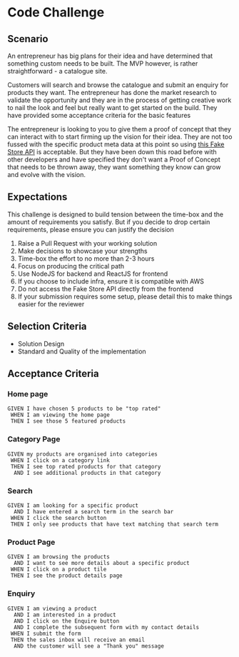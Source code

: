 # Code Challenge
## Scenario

An entrepreneur has big plans for their idea and have determined that something custom needs to be built. The MVP however, is rather straightforward - a catalogue site.

Customers will search and browse the catalogue and submit an enquiry for products they want. The entrepreneur has done the market research
to validate the opportunity and they are in the process of getting creative work to nail the look and feel but really want to get started on the build. 
They have provided some acceptance criteria for the basic features

The entrepreneur is looking to you to give them a proof of concept that they can interact with to start firming up the vision for their idea. They are not too fussed with the specific product meta data
at this point so using [this Fake Store API](https://fakestoreapi.com/) is acceptable. But they have been down this road before with other developers and have specified 
they don't want a Proof of Concept that needs to be thrown away, they want something they know can grow and evolve with the vision.

## Expectations

This challenge is designed to build tension between the time-box and the amount of requirements you satisfy. But if you 
decide to drop certain requirements, please ensure you can justify the decision

1. Raise a Pull Request with your working solution
2. Make decisions to showcase your strengths
3. Time-box the effort to no more than 2-3 hours
4. Focus on producing the critical path
5. Use NodeJS for backend and ReactJS for frontend
6. If you choose to include infra, ensure it is compatible with AWS
7. Do not access the Fake Store API directly from the frontend
8. If your submission requires some setup, please detail this to make things easier for the reviewer

## Selection Criteria

* Solution Design
* Standard and Quality of the implementation

## Acceptance Criteria
### Home page
```
GIVEN I have chosen 5 products to be "top rated"
 WHEN I am viewing the home page
 THEN I see those 5 featured products
```

### Category Page
```
GIVEN my products are organised into categories
 WHEN I click on a category link
 THEN I see top rated products for that category
  AND I see additional products in that category 
```

### Search
```
GIVEN I am looking for a specific product
  AND I have entered a search term in the search bar
 WHEN I click the search button
 THEN I only see products that have text matching that search term
```

### Product Page
```
GIVEN I am browsing the products
  AND I want to see more details about a specific product
 WHEN I click on a product tile
 THEN I see the product details page
```

### Enquiry
```
GIVEN I am viewing a product
  AND I am interested in a product 
  AND I click on the Enquire button
  AND I complete the subsequent form with my contact details
 WHEN I submit the form
 THEN the sales inbox will receive an email
  AND the customer will see a "Thank you" message
```